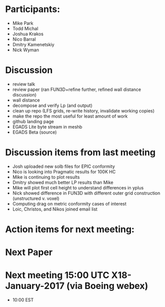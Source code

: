 
# Participants:
 - Mike Park
 - Todd Michal
 - Joshua Krakos
 - Nico Barral
 - Dmitry Kamenetskiy
 - Nick Wyman

# Discussion
- review talk
- review paper (ran FUN3D+refine further, refined wall distance discussion)
- wall distance
- decompose and verify Lp (and output)
- clean up repo (LFS grids, re-write history, invalidate working copies)
- make the repo the most useful for least amount of work
- github landing page
- EGADS Lite byte stream in meshb
- EGADS Beta (source)

# Discussion items from last meeting
- Josh uploaded new solb files for EPIC conformity
- Nico is looking into Pragmatic results for 100K HC
- Mike is continuing to plot results
- Dmitry showed much better LP results than Mike
- Mike will plot first cell height to understand differences in yplus
- Nick showed difference in FUN3D with different outer grid construction (unstructured v. voxel)
- Computing drag on metric conformity cases of interest
- Loic, Christos, and Nikos joined email list

# Action items for next meeting:

# Next Paper

# Next meeting 15:00 UTC X18-January-2017 (via Boeing webex)
- 10:00 EST
